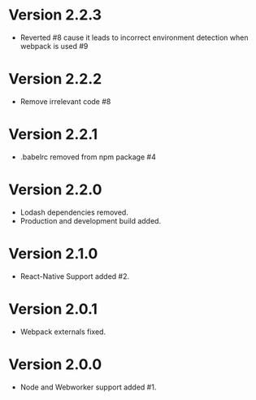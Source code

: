 # Version 2.2.3

 * Reverted #8 cause it leads to incorrect environment detection when webpack is used #9

# Version 2.2.2

 * Remove irrelevant code #8

# Version 2.2.1

 * .babelrc removed from npm package #4

# Version 2.2.0

 * Lodash dependencies removed.
 * Production and development build added.

# Version 2.1.0

 * React-Native Support added #2.

# Version 2.0.1

 * Webpack externals fixed.

# Version 2.0.0

 * Node and Webworker support added #1.

